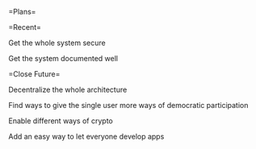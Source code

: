 =Plans=

=Recent=

Get the whole system secure

Get the system documented well


=Close Future=

Decentralize the whole architecture

Find ways to give the single user more ways of democratic participation

Enable different ways of crypto

Add an easy way to let everyone develop apps

